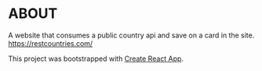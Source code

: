 # ABOUT

A website that consumes a public country api and save on a card in the site. https://restcountries.com/

This project was bootstrapped with [Create React App](https://github.com/facebook/create-react-app).